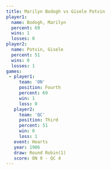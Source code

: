 ```yaml
---
title: Marilyn Bodogh vs Gisele Potvin
player1:               
  name: Bodogh, Marilyn
  percent: 69          
  wins: 1              
  losses: 0            
player2:               
  name: Potvin, Gisele 
  percent: 51          
  wins: 0              
  losses: 1            
games:
 - player1:          
     team: 'ON'      
     position: Fourth
     percent: 69     
     win: 1          
     loss: 0         
   player2:         
     team: 'QC'     
     position: Third
     percent: 51    
     win: 0         
     loss: 1        
   event: Hearts       
   year: 1986          
   draw: Round Robin(1)
   score: ON 9 - QC 4  
---
```

